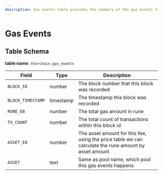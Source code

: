 ```yaml
---
description: Gas events table provides the summary of the gas events for each block
---
```


# Gas Events

## Table Schema <a href="#table-schema" id="table-schema"></a>

**table name:** `thorchain.gas_events`

| Field             | Type      | Description                                                                                           |
| ----------------- | --------- | ----------------------------------------------------------------------------------------------------- |
| `BLOCK_ID`        | number    | The block number that this block was recorded                                                         |
| `BLOCK_TIMESTAMP` | timestamp | The timestamp this block was recorded                                                                 |
| `RUNE_E8`         | number    | The total gas amount in rune                                                                          |
| `TX_COUNT`        | number    | The total count of transactions within this block id                                                  |
| `ASSET_E8`        | number    | The asset amount for this fee, using the price table we can calculate the rune amount by asset amount |
| `ASSET`           | text      | Same as pool name, which pool this gas events happens                                                 |
